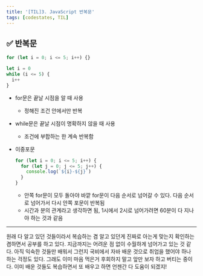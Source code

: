 ```yaml
---
title: '[TIL]3. JavaScript 반복문'
tags: [codestates, TIL]
---
```


## ✅ 반복문

```jsx
for (let i = 0; i <= 5; i++) {}

let i = 0
while (i <= 5) {
  i++
}
```

- for문은 끝날 시점을 알 때 사용
  - 정해진 조건 안에서만 반복
- while문은 끝날 시점이 명확하지 않을 때 사용
  - 조건에 부합하는 한 계속 반복함
- 이중포문

  ```jsx
  for (let i = 0; i <= 5; i++) {
    for (let j = 0; j <= 5; j++) {
      console.log(`${i}-${j}`)
    }
  }
  ```

  - 안쪽 for문이 모두 돌아야 바깥 for문이 다음 순서로 넘어갈 수 있다. 다음 순서로 넘어가서 다시 안쪽 포문이 반복됨
  - 시간과 분의 관계라고 생각하면 됨, 1시에서 2시로 넘어가려면 60분이 다 지나야 하는 것과 같음

---

원래 다 알고 있던 것들이라서 복습하는 겸 알고 있던게 진짜로 아는게 맞는지 확인하는 겸하면서 공부를 하고 있다. 지금까지는 어려운 점 없이 수월하게 넘어가고 있는 것 같다. 아직 익숙한 것들만 배워서 그런지 국비에서 자바 배운 것으로 취업을 했어야 하나 하는 걱정도 있다. 그래도 이미 마음 먹은거 후회하지 말고 앞만 보자 하고 버티는 중이다. 이미 배운 것들도 복습하면서 또 배우고 하면 언젠간 다 도움이 되겠지!
